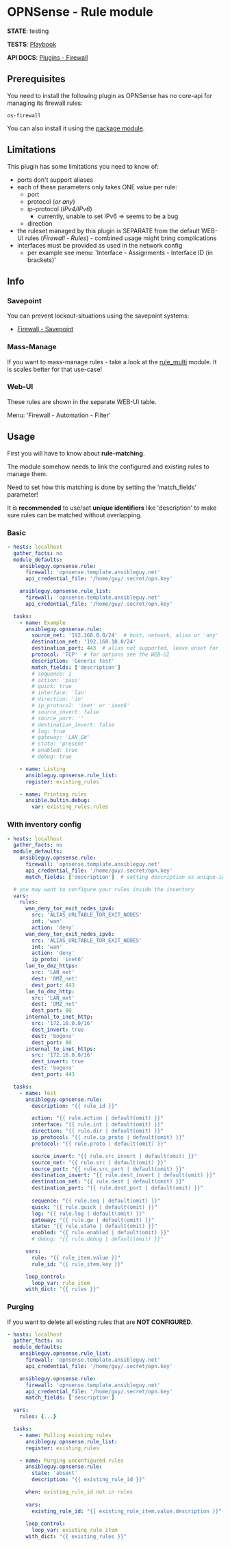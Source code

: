 # OPNSense - Rule module

**STATE**: testing

**TESTS**: [Playbook](https://github.com/ansibleguy/collection_opnsense/blob/stable/tests/rule.yml)

**API DOCS**: [Plugins - Firewall](https://docs.opnsense.org/development/api/plugins/firewall.html)

## Prerequisites

You need to install the following plugin as OPNSense has no core-api for managing its firewall rules:
```
os-firewall
```

You can also install it using the [package module](https://github.com/ansibleguy/collection_opnsense/blob/stable/docs/use_package.md).

## Limitations

This plugin has some limitations you need to know of:

* ports don't support aliases
* each of these parameters only takes ONE value per rule:
  * port
  * protocol (_or any_)
  * ip-protocol (_IPv4/IPv6_)
    * currently, unable to set IPv6 => seems to be a bug
  * direction
* the ruleset managed by this plugin is SEPARATE from the default WEB-UI rules (_Firewall - Rules_) - combined usage might bring complications
* interfaces must be provided as used in the network config
  * per example see menu: 'Interface - Assignments - Interface ID (in brackets)'

## Info

### Savepoint

You can prevent lockout-situations using the savepoint systems:

- [Firewall - Savepoint](https://github.com/ansibleguy/collection_opnsense/blob/stable/docs/use_savepoint.md)

### Mass-Manage

If you want to mass-manage rules - take a look at the [rule_multi](https://github.com/ansibleguy/collection_opnsense/blob/stable/docs/use_rule_multi.md) module. It is scales better for that use-case!

### Web-UI

These rules are shown in the separate WEB-UI table.

Menu: 'Firewall - Automation - Filter'

## Usage

First you will have to know about **rule-matching**.

The module somehow needs to link the configured and existing rules to manage them.

Need to set how this matching is done by setting the 'match_fields' parameter!

It is **recommended** to use/set **unique identifiers** like 'description' to make sure rules can be matched without overlapping.


### Basic

```yaml
- hosts: localhost
  gather_facts: no
  module_defaults:
    ansibleguy.opnsense.rule:
      firewall: 'opnsense.template.ansibleguy.net'
      api_credential_file: '/home/guy/.secret/opn.key'

    ansibleguy.opnsense.rule_list:
      firewall: 'opnsense.template.ansibleguy.net'
      api_credential_file: '/home/guy/.secret/opn.key'

  tasks:
    - name: Example
      ansibleguy.opnsense.rule:
        source_net: '192.168.0.0/24'  # host, network, alias or 'any'
        destination_net: '192.168.10.0/24'
        destination_port: 443  # alias not supported, leave unset for 'any'
        protocol: 'TCP'  # for options see the WEB-UI
        description: 'Generic test'
        match_fields: ['description']
        # sequence: 1
        # action: 'pass'
        # quick: true
        # interface: 'lan'
        # direction: 'in'
        # ip_protocol: 'inet' or 'inet6'
        # source_invert: false
        # source_port: ''
        # destination_invert: false
        # log: true
        # gateway: 'LAN_GW'
        # state: 'present'
        # enabled: true
        # debug: true

    - name: Listing
      ansibleguy.opnsense.rule_list:
      register: existing_rules

    - name: Printing rules
      ansible.bultin.debug:
        var: existing_rules.rules
```

### With inventory config

```yaml
- hosts: localhost
  gather_facts: no
  module_defaults:
    ansibleguy.opnsense.rule:
      firewall: 'opnsense.template.ansibleguy.net'
      api_credential_file: '/home/guy/.secret/opn.key'
      match_fields: ['description']  # setting description as unique-id field

  # you may want to configure your rules inside the inventory
  vars:
    rules:
      wan_deny_tor_exit_nodes_ipv4:
        src: 'ALIAS_URLTABLE_TOR_EXIT_NODES'
        int: 'wan'
        action: 'deny'
      wan_deny_tor_exit_nodes_ipv6:
        src: 'ALIAS_URLTABLE_TOR_EXIT_NODES'
        int: 'wan'
        action: 'deny'
        ip_proto: 'inet6'
      lan_to_dmz_https:
        src: 'LAN_net'
        dest: 'DMZ_net'
        dest_port: 443
      lan_to_dmz_http:
        src: 'LAN_net'
        dest: 'DMZ_net'
        dest_port: 80
      internal_to_inet_http:
        src: '172.16.0.0/16'
        dest_invert: true
        dest: 'bogons'
        dest_port: 80
      internal_to_inet_https:
        src: '172.16.0.0/16'
        dest_invert: true
        dest: 'bogons'
        dest_port: 443

  tasks:
    - name: Test
      ansibleguy.opnsense.rule:
        description: "{{ rule_id }}"

        action: "{{ rule.action | default(omit) }}"
        interface: "{{ rule.int | default(omit) }}"
        direction: "{{ rule.dir | default(omit) }}"
        ip_protocol: "{{ rule.ip_proto | default(omit) }}"
        protocol: "{{ rule.proto | default(omit) }}"

        source_invert: "{{ rule.src_invert | default(omit) }}"
        source_net: "{{ rule.src | default(omit) }}"
        source_port: "{{ rule.src_port | default(omit) }}"
        destination_invert: "{{ rule.dest_invert | default(omit) }}"
        destination_net: "{{ rule.dest | default(omit) }}"
        destination_port: "{{ rule.dest_port | default(omit) }}"
        
        sequence: "{{ rule.seq | default(omit) }}"
        quick: "{{ rule.quick | default(omit) }}"
        log: "{{ rule.log | default(omit) }}"
        gateway: "{{ rule.gw | default(omit) }}"
        state: "{{ rule.state | default(omit) }}"
        enabled: "{{ rule.enabled | default(omit) }}"
        # debug: "{{ rule.debug | default(omit) }}"

      vars:
        rule: "{{ rule_item.value }}"
        rule_id: "{{ rule_item.key }}"

      loop_control:
        loop_var: rule_item
      with_dict: "{{ rules }}"

```

### Purging

If you want to delete all existing rules that are **NOT CONFIGURED**.

```yaml
- hosts: localhost
  gather_facts: no
  module_defaults:
    ansibleguy.opnsense.rule_list:
      firewall: 'opnsense.template.ansibleguy.net'
      api_credential_file: '/home/guy/.secret/opn.key'

    ansibleguy.opnsense.rule:
      firewall: 'opnsense.template.ansibleguy.net'
      api_credential_file: '/home/guy/.secret/opn.key'
      match_fields: ['description']

  vars:
    rules: {...}

  tasks:
    - name: Pulling existing rules
      ansibleguy.opnsense.rule_list:
      register: existing_rules

    - name: Purging unconfigured rules
      ansibleguy.opnsense.rule:
        state: 'absent'
        description: "{{ existing_rule_id }}"

      when: existing_rule_id not in rules
      
      vars:
        existing_rule_id: "{{ existing_rule_item.value.description }}"
      
      loop_control:
        loop_var: existing_rule_item
      with_dict: "{{ existing_rules }}"
```
